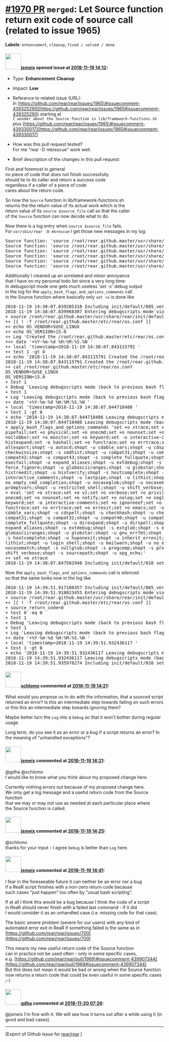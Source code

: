 [\#1970 PR](https://github.com/rear/rear/pull/1970) `merged`: Let Source function return exit code of source call (related to issue 1965)
=========================================================================================================================================

**Labels**: `enhancement`, `cleanup`, `fixed / solved / done`

#### <img src="https://avatars.githubusercontent.com/u/1788608?u=925fc54e2ce01551392622446ece427f51e2f0ce&v=4" width="50">[jsmeix](https://github.com/jsmeix) opened issue at [2018-11-19 14:12](https://github.com/rear/rear/pull/1970):

-   Type: **Enhancement** **Cleanup**

-   Impact: **Low**

-   Reference to related issue (URL):  
    In
    [https://github.com/rear/rear/issues/1965\#issuecomment-439325290](https://github.com/rear/rear/issues/1965#issuecomment-439325290)
    starting at  
    `I wonder about the Source function in lib/framework-functions.sh`  
    plus
    [https://github.com/rear/rear/issues/1965\#issuecomment-439330017](https://github.com/rear/rear/issues/1965#issuecomment-439330017)

-   How was this pull request tested?  
    For me "rear -D mkrescue" work well.

-   Brief description of the changes in this pull request:

First and foremost in general  
no piece of code that does not finish successfully  
should lie to its caller and return a success code  
regardless if a caller of a piece of code  
cares about the return code.

So now the `Source` function in lib/framework-functions.sh  
returns the the return value of its actual work which is the  
return value of its `source $source_file` call so that the caller  
of the `Source` function can now decide what to do.

Now there is a log entry when `source $source_file` fails.  
For `usr/sbin/rear -D mkrescue` I get those new messages in my log:

<pre>
Source function: 'source /root/rear.github.master/usr/share/rear/init/default/950_check_missing_programs.sh' returns 1
Source function: 'source /root/rear.github.master/usr/share/rear/prep/NETFS/default/040_inspect_configuration_files.sh' returns 1
Source function: 'source /root/rear.github.master/usr/share/rear/prep/default/050_check_keep_old_output_copy_var.sh' returns 1
Source function: 'source /root/rear.github.master/usr/share/rear/prep/GNU/Linux/200_include_getty.sh' returns 1
Source function: 'source /root/rear.github.master/usr/share/rear/build/default/950_check_missing_programs.sh' returns 1
Source function: 'source /root/rear.github.master/usr/share/rear/output/default/970_remove_lock.sh' returns 1
</pre>

Additionally I cleaned up an unrelated and minor annoyance  
that I have on my personal todo list since a very long time:  
In debugscript mode one gets much useless 'set -x' debug output  
in the log for the `apply_bash_flags_and_options_commands` call  
in the Source function where basically only `set +x` is done like

<pre>
2018-11-19 14:38:07.839205310 Including init/default/005_verify_os_conf.sh
2018-11-19 14:38:07.839968307 Entering debugscripts mode via 'set -x'.
+ source /root/rear.github.master/usr/share/rear/init/default/005_verify_os_conf.sh
++ [[ ! -f /root/rear.github.master/etc/rear/os.conf ]]
++ echo OS_VENDOR=SUSE_LINUX
++ echo OS_VERSION=15.0
++ Log 'Created the /root/rear.github.master/etc/rear/os.conf file with content:'
+++ date '+%Y-%m-%d %H:%M:%S.%N '
++ local 'timestamp=2018-11-19 14:38:07.843115791 '
++ test 1 -gt 0
++ echo '2018-11-19 14:38:07.843115791 Created the /root/rear.github.master/etc/rear/os.conf file with content:'
2018-11-19 14:38:07.843115791 Created the /root/rear.github.master/etc/rear/os.conf file with content:
++ cat /root/rear.github.master/etc/rear/os.conf
OS_VENDOR=SUSE_LINUX
OS_VERSION=15.0
+ test 1
+ Debug 'Leaving debugscripts mode (back to previous bash flags and options settings).'
+ test 1
+ Log 'Leaving debugscripts mode (back to previous bash flags and options settings).'
++ date '+%Y-%m-%d %H:%M:%S.%N '
+ local 'timestamp=2018-11-19 14:38:07.844718486 '
+ test 1 -gt 0
+ echo '2018-11-19 14:38:07.844718486 Leaving debugscripts mode (back to previous bash flags and options settings).'
2018-11-19 14:38:07.844718486 Leaving debugscripts mode (back to previous bash flags and options settings).
+ apply_bash_flags_and_options_commands 'set +o xtrace;set +o vi;set +o verbose;set +o privileged;set +o posix;set +o 
pipefail;set +o physical;set +o onecmd;set +o nounset;set +o notify;set +o nolog;set +o noglob;set +o noexec;set +o 
noclobber;set +o monitor;set +o keyword;set -o interactive-comments;set +o ignoreeof;set +o history;set +o 
histexpand;set -o hashall;set +o functrace;set +o errtrace;set +o errexit;set +o emacs;set -o braceexpand;set +o 
allexport;shopt -u autocd;shopt -u cdable_vars;shopt -u cdspell;shopt -u checkhash;shopt -u checkjobs;shopt -s 
checkwinsize;shopt -s cmdhist;shopt -u compat31;shopt -u compat32;shopt -u compat40;shopt -u compat41;shopt -u 
compat42;shopt -u compat43;shopt -s complete_fullquote;shopt -u direxpand;shopt -u dirspell;shopt -u dotglob;shopt -u 
execfail;shopt -u expand_aliases;shopt -u extdebug;shopt -s extglob;shopt -s extquote;shopt -u failglob;shopt -s 
force_fignore;shopt -u globasciiranges;shopt -u globstar;shopt -u gnu_errfmt;shopt -u histappend;shopt -u 
histreedit;shopt -u histverify;shopt -s hostcomplete;shopt -u huponexit;shopt -u inherit_errexit;shopt -s 
interactive_comments;shopt -u lastpipe;shopt -u lithist;shopt -u login_shell;shopt -u mailwarn;shopt -u 
no_empty_cmd_completion;shopt -u nocaseglob;shopt -u nocasematch;shopt -s nullglob;shopt -s progcomp;shopt -s 
promptvars;shopt -u restricted_shell;shopt -u shift_verbose;shopt -s sourcepath;shopt -u xpg_echo;'
+ eval 'set +o xtrace;set +o vi;set +o verbose;set +o privileged;set +o posix;set +o pipefail;set +o physical;set +o 
onecmd;set +o nounset;set +o notify;set +o nolog;set +o noglob;set +o noexec;set +o noclobber;set +o monitor;set +o 
keyword;set -o interactive-comments;set +o ignoreeof;set +o history;set +o histexpand;set -o hashall;set +o 
functrace;set +o errtrace;set +o errexit;set +o emacs;set -o braceexpand;set +o allexport;shopt -u autocd;shopt -u 
cdable_vars;shopt -u cdspell;shopt -u checkhash;shopt -u checkjobs;shopt -s checkwinsize;shopt -s cmdhist;shopt -u 
compat31;shopt -u compat32;shopt -u compat40;shopt -u compat41;shopt -u compat42;shopt -u compat43;shopt -s 
complete_fullquote;shopt -u direxpand;shopt -u dirspell;shopt -u dotglob;shopt -u execfail;shopt -u 
expand_aliases;shopt -u extdebug;shopt -s extglob;shopt -s extquote;shopt -u failglob;shopt -s force_fignore;shopt -u 
globasciiranges;shopt -u globstar;shopt -u gnu_errfmt;shopt -u histappend;shopt -u histreedit;shopt -u histverify;shopt 
-s hostcomplete;shopt -u huponexit;shopt -u inherit_errexit;shopt -s interactive_comments;shopt -u lastpipe;shopt -u 
lithist;shopt -u login_shell;shopt -u mailwarn;shopt -u no_empty_cmd_completion;shopt -u nocaseglob;shopt -u 
nocasematch;shopt -s nullglob;shopt -s progcomp;shopt -s promptvars;shopt -u restricted_shell;shopt -u 
shift_verbose;shopt -s sourcepath;shopt -u xpg_echo;'
++ set +o xtrace
2018-11-19 14:38:07.847582948 Including init/default/010_set_drlm_env.sh
</pre>

Now the `apply_bash_flags_and_options_commands` call is silenced  
so that the same looks now in the log like

<pre>
2018-11-19 14:39:51.917100357 Including init/default/005_verify_os_conf.sh
2018-11-19 14:39:51.918023455 Entering debugscripts mode via 'set -x'.
+ source /root/rear.github.master/usr/share/rear/init/default/005_verify_os_conf.sh
++ [[ ! -f /root/rear.github.master/etc/rear/os.conf ]]
+ source_return_code=0
+ test 0 -eq 0
+ test 1
+ Debug 'Leaving debugscripts mode (back to previous bash flags and options settings).'
+ test 1
+ Log 'Leaving debugscripts mode (back to previous bash flags and options settings).'
++ date '+%Y-%m-%d %H:%M:%S.%N '
+ local 'timestamp=2018-11-19 14:39:51.932436117 '
+ test 1 -gt 0
+ echo '2018-11-19 14:39:51.932436117 Leaving debugscripts mode (back to previous bash flags and options settings).'
2018-11-19 14:39:51.932436117 Leaving debugscripts mode (back to previous bash flags and options settings).
2018-11-19 14:39:51.935978274 Including init/default/010_set_drlm_env.sh
</pre>

#### <img src="https://avatars.githubusercontent.com/u/101384?v=4" width="50">[schlomo](https://github.com/schlomo) commented at [2018-11-19 14:21](https://github.com/rear/rear/pull/1970#issuecomment-439908487):

What would you propose us to do with the information, that a sourced
script returned an error? Is this an intermediate step towards failing
on such errors or this this an intermediate step towards ignoring them?

Maybe better turn the `Log` into a `Debug` so that it won't bother
during regular usage.

Long term, do you see it as an error or a bug if a script returns an
error? In the meaning of "unhandled exceptions"?

#### <img src="https://avatars.githubusercontent.com/u/1788608?u=925fc54e2ce01551392622446ece427f51e2f0ce&v=4" width="50">[jsmeix](https://github.com/jsmeix) commented at [2018-11-19 14:21](https://github.com/rear/rear/pull/1970#issuecomment-439908566):

@gdha @schlomo  
I would like to know what you think about my proposed change here.

Currently nothing errors out because of my proposed change here.  
We only get a log message and a useful return code from the Source
function  
that we may or may not use as needed at each particular place where  
the Source function is called.

#### <img src="https://avatars.githubusercontent.com/u/1788608?u=925fc54e2ce01551392622446ece427f51e2f0ce&v=4" width="50">[jsmeix](https://github.com/jsmeix) commented at [2018-11-19 14:25](https://github.com/rear/rear/pull/1970#issuecomment-439909870):

@schlomo  
thanks for your input - I agree `Debug` is better than `Log` here.

#### <img src="https://avatars.githubusercontent.com/u/1788608?u=925fc54e2ce01551392622446ece427f51e2f0ce&v=4" width="50">[jsmeix](https://github.com/jsmeix) commented at [2018-11-19 14:41](https://github.com/rear/rear/pull/1970#issuecomment-439915167):

I fear in the foreseeable future it can neither be an error nor a bug  
if a ReaR script finishes with a non-zero return code because  
such cases "just happen" too often by "usual bash scripting".

If at all I think this would be a bug because I think the code of a
script  
in ReaR should never finish with a failed last command - if it did  
I would consider it as an unhandled case (i.e. missing code for that
case).

The basic severe problem (severe for our users) with any kind of  
automated error exit in ReaR if something failed is the same as in  
[https://github.com/rear/rear/issues/700](https://github.com/rear/rear/issues/700)

This means my new useful return code of the Source function  
can in practice not be used often - only in some specific cases,  
e.g.
[https://github.com/rear/rear/pull/1969\#issuecomment-439907344](https://github.com/rear/rear/pull/1969#issuecomment-439907344)  
But this does not mean it would be bad or wrong when the Source
function  
now returns a return code that could be even useful in some specific
cases ;-)

#### <img src="https://avatars.githubusercontent.com/u/888633?u=cdaeb31efcc0048d3619651aa18dd4b76e636b21&v=4" width="50">[gdha](https://github.com/gdha) commented at [2018-11-20 07:26](https://github.com/rear/rear/pull/1970#issuecomment-440170899):

@jsmeix I'm fine with it. We will see how it turns out after a while
using it (in good and bad cases).

------------------------------------------------------------------------

\[Export of Github issue for
[rear/rear](https://github.com/rear/rear).\]
